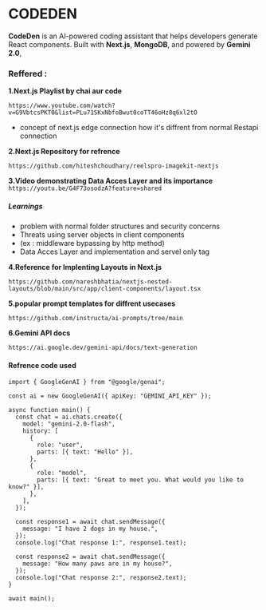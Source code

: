 # CODEDEN

**CodeDen** is an AI-powered coding assistant that helps developers generate React components. Built with **Next.js**, **MongoDB**, and powered by **Gemini 2.0**, 

### Reffered :

**1.Next.js Playlist by chai aur code**

```https://www.youtube.com/watch?v=G9VbtcsPKT0&list=PLu71SKxNbfoBwut0coTT46oHz8q6xl2tO```
  
 - concept of next.js edge connection how it's diffrent from normal Restapi connection

**2.Next.js Repository for refrence**


```https://github.com/hiteshchoudhary/reelspro-imagekit-nextjs```

**3.Video demonstrating Data Acces Layer and its importance**
``` https://youtu.be/G4F73osodzA?feature=shared ```

  ##### Learnings
   - problem with normal folder structures and security concerns
   - Threats using server objects in client components
   -  (ex : middleware bypassing by http method)
   - Data Acces Layer and implementation and servel only tag

**4.Reference for Implenting Layouts in Next.js**

``` https://github.com/nareshbhatia/nextjs-nested-layouts/blob/main/src/app/client-components/layout.tsx ```

**5.popular prompt templates for diffrent usecases**

``` https://github.com/instructa/ai-prompts/tree/main ```


**6.Gemini API docs**

``` https://ai.google.dev/gemini-api/docs/text-generation ```

#### Refrence code used

```
import { GoogleGenAI } from "@google/genai";

const ai = new GoogleGenAI({ apiKey: "GEMINI_API_KEY" });

async function main() {
  const chat = ai.chats.create({
    model: "gemini-2.0-flash",
    history: [
      {
        role: "user",
        parts: [{ text: "Hello" }],
      },
      {
        role: "model",
        parts: [{ text: "Great to meet you. What would you like to know?" }],
      },
    ],
  });

  const response1 = await chat.sendMessage({
    message: "I have 2 dogs in my house.",
  });
  console.log("Chat response 1:", response1.text);

  const response2 = await chat.sendMessage({
    message: "How many paws are in my house?",
  });
  console.log("Chat response 2:", response2.text);
}

await main();
```